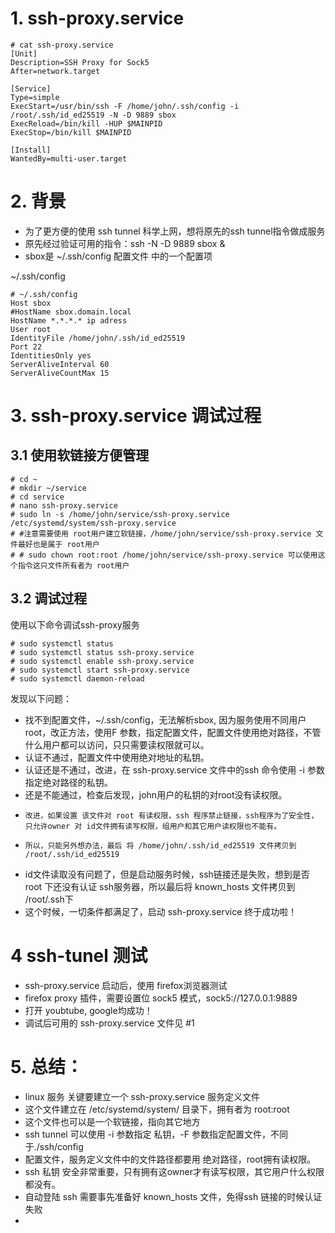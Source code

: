 # 1. ssh-proxy.service
```
# cat ssh-proxy.service 
[Unit]
Description=SSH Proxy for Sock5 
After=network.target

[Service]
Type=simple
ExecStart=/usr/bin/ssh -F /home/john/.ssh/config -i /root/.ssh/id_ed25519 -N -D 9889 sbox
ExecReload=/bin/kill -HUP $MAINPID
ExecStop=/bin/kill $MAINPID

[Install]
WantedBy=multi-user.target

```

# 2. 背景
- 为了更方便的使用 ssh tunnel 科学上网，想将原先的ssh tunnel指令做成服务  
- 原先经过验证可用的指令：ssh -N -D 9889 sbox &  
- sbox是 ~/.ssh/config 配置文件 中的一个配置项    

~/.ssh/config  
```
# ~/.ssh/config
Host sbox
#HostName sbox.domain.local
HostName *.*.*.* ip adress
User root
IdentityFile /home/john/.ssh/id_ed25519
Port 22
IdentitiesOnly yes
ServerAliveInterval 60
ServerAliveCountMax 15
```

# 3. ssh-proxy.service 调试过程
## 3.1 使用软链接方便管理
```
# cd ~
# mkdir ~/service
# cd service
# nano ssh-proxy.service
# sudo ln -s /home/john/service/ssh-proxy.service /etc/systemd/system/ssh-proxy.service
# #注意需要使用 root用户建立软链接，/home/john/service/ssh-proxy.service 文件最好也是属于 root用户
# # sudo chown root:root /home/john/service/ssh-proxy.service 可以使用这个指令这只文件所有者为 root用户

```

## 3.2 调试过程
使用以下命令调试ssh-proxy服务
```
# sudo systemctl status
# sudo systemctl status ssh-proxy.service
# sudo systemctl enable ssh-proxy.service
# sudo systemctl start ssh-proxy.service
# sudo systemctl daemon-reload

```
发现以下问题：  
- 找不到配置文件，~/.ssh/config，无法解析sbox, 因为服务使用不同用户root，改正方法，使用F 参数，指定配置文件，配置文件使用绝对路径，不管什么用户都可以访问，只只需要读权限就可以。
- 认证不通过，配置文件中使用绝对地址的私钥。
- 认证还是不通过，改进，在 ssh-proxy.service 文件中的ssh 命令使用 -i 参数指定绝对路径的私钥。
- 还是不能通过，检查后发现，john用户的私钥的对root没有读权限。
-     改进，如果设置 该文件对 root 有读权限，ssh 程序禁止链接，ssh程序为了安全性，只允许owner 对 id文件拥有读写权限，组用户和其它用户读权限也不能有。
-     所以，只能另外想办法，最后 将 /home/john/.ssh/id_ed25519 文件拷贝到 /root/.ssh/id_ed25519
- id文件读取没有问题了，但是启动服务时候，ssh链接还是失败，想到是否 root 下还没有认证 ssh服务器，所以最后将 known_hosts 文件拷贝到 /root/.ssh下
- 这个时候，一切条件都满足了，启动 ssh-proxy.service 终于成功啦！

# 4 ssh-tunel 测试
- ssh-proxy.service 启动后，使用 firefox浏览器测试
- firefox proxy 插件，需要设置位 sock5 模式，sock5://127.0.0.1:9889
- 打开 youbtube, google均成功！
- 调试后可用的 ssh-proxy.service 文件见 #1

# 5. 总结：
- linux 服务 关键要建立一个 ssh-proxy.service 服务定义文件
- 这个文件建立在 /etc/systemd/system/ 目录下，拥有者为 root:root
- 这个文件也可以是一个软链接，指向其它地方
- ssh tunnel 可以使用 -i 参数指定 私钥，-F 参数指定配置文件，不同于./ssh/config
- 配置文件，服务定义文件中的文件路径都要用 绝对路径，root拥有读权限。
- ssh 私钥 安全非常重要，只有拥有这owner才有读写权限，其它用户什么权限都没有。
- 自动登陆 ssh 需要事先准备好 known_hosts 文件，免得ssh 链接的时候认证 失败
- 
